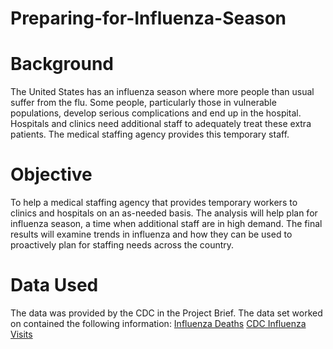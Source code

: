 # Preparing-for-Influenza-Season
# Background
The United States has an influenza season where more people than usual
suffer from the flu. Some people, particularly those in vulnerable populations, develop serious
complications and end up in the hospital. Hospitals and clinics need additional staff to
adequately treat these extra patients. The medical staffing agency provides this temporary
staff.
# Objective
To help a medical staffing agency that provides temporary workers to clinics
and hospitals on an as-needed basis. The analysis will help plan for influenza
season, a time when additional staff are in high demand. The final results will
examine trends in influenza and how they can be used to proactively plan for
staffing needs across the country.
# Data Used
The data was provided by the CDC in the Project Brief. The data set worked on contained the following information: [Influenza Deaths](CDC_Influenza_Deaths.xlsx)  [CDC Influenza Visits](CDC_Influenza_Visits.xlsx)
